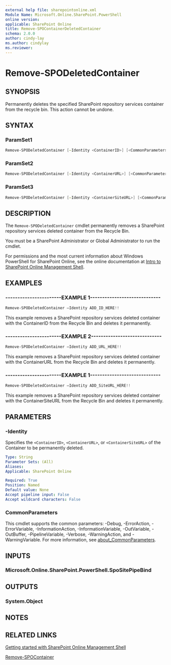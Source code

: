 ```yaml
---
external help file: sharepointonline.xml
Module Name: Microsoft.Online.SharePoint.PowerShell
online version: 
applicable: SharePoint Online
title: Remove-SPOContainerDeletedContainer
schema: 2.0.0
author: cindy-lay
ms.author: cindylay
ms.reviewer:
---
```



# Remove-SPODeletedContainer



## SYNOPSIS

Permanently deletes the specified SharePoint repository services container from the recycle bin. This action cannot be undone.

## SYNTAX



### ParamSet1

```powershell
Remove-SPODeletedContainer [–Identity <ContainerID>] [<CommonParameters>]
```

### ParamSet2
```powershell
Remove-SPODeletedContainer [–Identity <ContainerURL>] [<CommonParameters>]
```

### ParamSet3
```powershell
Remove-SPODeletedContainer [–Identity <ContainerSiteURL>] [<CommonParameters>]
```



## DESCRIPTION

The `Remove-SPODeletedContainer` cmdlet permanently removes a SharePoint repository services deleted container from the Recycle Bin.

You must be a SharePoint Administrator or Global Administrator to run the cmdlet.

For permissions and the most current information about Windows PowerShell for SharePoint Online, see the online documentation at [Intro to SharePoint Online Management Shell](https://learn.microsoft.com/powershell/sharepoint/sharepoint-online/introduction-sharepoint-online-management-shell?view=sharepoint-ps).




## EXAMPLES

### -----------------------EXAMPLE 1-----------------------------

```powershell
Remove-SPODeletedContainer –Identity ADD_ID_HERE!!
``````

This example removes a SharePoint repository services deleted container with the ContainerID from the Recycle Bin and deletes it permanently.


### -----------------------EXAMPLE 2-----------------------------

```powershell
Remove-SPODeletedContainer –Identity ADD_URL_HERE!!
``````

This example removes a SharePoint repository services deleted container with the ContainerURL from the Recycle Bin and deletes it permanently.


### -----------------------EXAMPLE 1-----------------------------

```powershell
Remove-SPODeletedContainer –Identity ADD_SiteURL_HERE!!
``````

This example removes a SharePoint repository services deleted container with the ContainerSiteURL from the Recycle Bin and deletes it permanently.



## PARAMETERS


### -Identity

Specifies the `<ContainerID>`, `<ContainerURL>`, or `<ContainerSiteURL>` of the Container to be permanently deleted.
 
```yaml
Type: String
Parameter Sets: (All)
Aliases:
Applicable: SharePoint Online

Required: True
Position: Named
Default value: None
Accept pipeline input: False
Accept wildcard characters: False
```


### CommonParameters

This cmdlet supports the common parameters: -Debug, -ErrorAction, -ErrorVariable, -InformationAction, -InformationVariable, -OutVariable, -OutBuffer, -PipelineVariable, -Verbose, -WarningAction, and -WarningVariable. For more information, see [about_CommonParameters](https://go.microsoft.com/fwlink/?LinkID=113216).


## INPUTS

### Microsoft.Online.SharePoint.PowerShell.SpoSitePipeBind

## OUTPUTS

### System.Object

## NOTES

## RELATED LINKS

[Getting started with SharePoint Online Management Shell](https://learn.microsoft.com/powershell/sharepoint/sharepoint-online/connect-sharepoint-online?view=sharepoint-ps)

[Remove-SPOContainer](Remove-SPOContainer.md)

